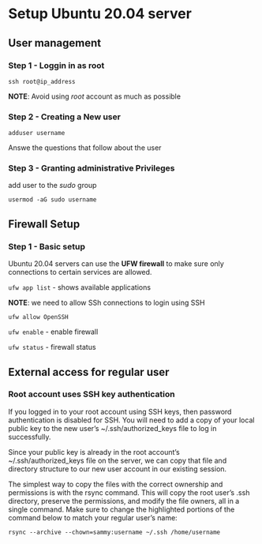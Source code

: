 # Setup Ubuntu 20.04 server

## User management

### Step 1 - Loggin in as root

`ssh root@ip_address`

**NOTE**: Avoid using *root* account as much as possible

### Step 2 - Creating a New user

`adduser username`

Answe the questions that follow about the user

### Step 3 - Granting administrative Privileges

add user to the *sudo* group

`usermod -aG sudo username`

## Firewall Setup

### Step 1 - Basic setup

Ubuntu 20.04 servers can use the **UFW firewall** to make sure only connections to certain services are allowed.

`ufw app list` - shows available applications 

**NOTE**: we need to allow SSh connections to login using SSH

`ufw allow OpenSSH`

`ufw enable` - enable firewall

`ufw status` - firewall status

## External access for regular user

### Root account uses SSH key authentication

If you logged in to your root account using SSH keys, then password authentication is disabled for SSH. You will need to add a copy of your local public key to the new user’s ~/.ssh/authorized_keys file to log in successfully.

Since your public key is already in the root account’s ~/.ssh/authorized_keys file on the server, we can copy that file and directory structure to our new user account in our existing session.

The simplest way to copy the files with the correct ownership and permissions is with the rsync command. This will copy the root user’s .ssh directory, preserve the permissions, and modify the file owners, all in a single command. Make sure to change the highlighted portions of the command below to match your regular user’s name:

`rsync --archive --chown=sammy:username ~/.ssh /home/username`
